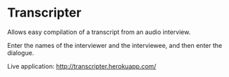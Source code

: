 Transcripter
============

Allows easy compilation of a transcript from an audio interview.

Enter the names of the interviewer and the interviewee, and then enter the dialogue.

Live application: http://transcripter.herokuapp.com/
